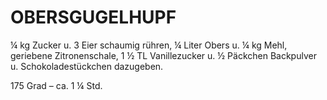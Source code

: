 # OBERSGUGELHUPF

¼ kg Zucker u. 3 Eier schaumig rühren, ¼ Liter Obers u. ¼ kg Mehl,
geriebene Zitronenschale, 1 ½ TL Vanillezucker u. ½ Päckchen Backpulver
u. Schokoladestückchen dazugeben.

175 Grad – ca. 1 ¼ Std.


